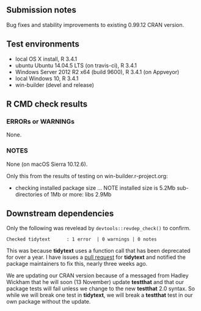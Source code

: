 ## Submission notes

Bug fixes and stability improvements to existing 0.99.12 CRAN version.

## Test environments

* local OS X install, R 3.4.1
* ubuntu Ubuntu 14.04.5 LTS (on travis-ci), R 3.4.1
* Windows Server 2012 R2 x64 (build 9600), R 3.4.1 (on Appveyor)
* local Windows 10, R 3.4.1
* win-builder (devel and release)

## R CMD check results

### ERRORs or WARNINGs

None.

### NOTES

None (on macOS Sierra 10.12.6).

Only this from the results of testing on win-builder.r-project.org:

* checking installed package size ... NOTE
  installed size is  5.2Mb
  sub-directories of 1Mb or more:
    libs   2.9Mb


## Downstream dependencies

Only the following was revelead by `devtools::revdep_check()` to confirm.

`Checked tidytext      : 1 error  | 0 warnings | 0 notes`

This was because **tidytext** uses a function call that has been deprecated for over a year.  I have issues a [pull request](https://github.com/juliasilge/tidytext/pull/87) for **tidytext** and notified the package maintainers to fix this, nearly three weeks ago.

We are updating our CRAN version because of a messaged from Hadley Wickham that he will soon (13 November) update **testthat** and that our package tests will fail unless we change to the new **testthat** 2.0 syntax.  So while we will break one test in **tidytext**, we will break a **testthat** test in our own package without the update.

